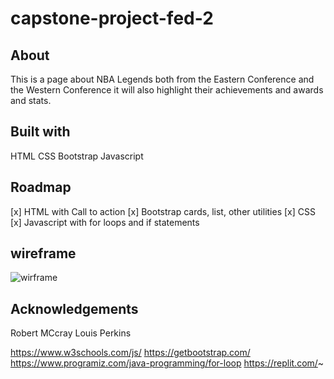 # capstone-project-fed-2

## About
This is a page about NBA Legends both from the Eastern Conference and the Western Conference
it will also highlight their achievements and awards and stats.

## Built with
HTML
CSS 
Bootstrap 
Javascript


## Roadmap

[x] HTML with Call to action
[x] Bootstrap cards, list, other utilities
[x] CSS
[x] Javascript with for loops and if statements

## wireframe
![wirframe](wireframe.png)





## Acknowledgements
Robert MCcray
Louis Perkins

https://www.w3schools.com/js/
https://getbootstrap.com/
https://www.programiz.com/java-programming/for-loop
https://replit.com/~